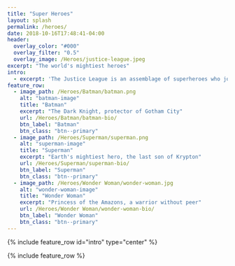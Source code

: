 ```yaml
---
title: "Super Heroes"
layout: splash
permalink: /heroes/
date: 2018-10-16T17:48:41-04:00
header:
  overlay_color: "#000"
  overlay_filter: "0.5"
  overlay_image: /Heroes/justice-league.jpeg
excerpt: "The world's mightiest heroes"
intro: 
  - excerpt: 'The Justice League is an assemblage of superheroes who join together as a team. The seven original members were Superman, Batman, Wonder Woman, The Flash, Green Lantern, Aquaman, and Martian Manhunter.'
feature_row:
  - image_path: /Heroes/Batman/batman.png
    alt: "batman-image"
    title: "Batman"
    excerpt: "The Dark Knight, protector of Gotham City"
    url: /Heroes/Batman/batman-bio/
    btn_label: "Batman"
    btn_class: "btn--primary"  
  - image_path: /Heroes/Superman/superman.png
    alt: "superman-image"
    title: "Superman"
    excerpt: "Earth's mightiest hero, the last son of Krypton"
    url: /Heroes/Superman/superman-bio/
    btn_label: "Superman"
    btn_class: "btn--primary"   
  - image_path: /Heroes/Wonder Woman/wonder-woman.jpg
    alt: "wonder-woman-image"
    title: "Wonder Woman"
    excerpt: "Princess of the Amazons, a warrior without peer"
    url: /Heroes/Wonder Woman/wonder-woman-bio/
    btn_label: "Wonder Woman"
    btn_class: "btn--primary"   
---
```


{% include feature_row id="intro" type="center" %}

{% include feature_row %}

